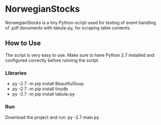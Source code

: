 # NorwegianStocks

NorwegianStocks is a tiny Python-script used for testing of event handling of .pdf documents with tabula-py, for scraping table contents.

## How to Use

The script is very easy to use. Make sure to have Python 2.7 installed and configured correctly before running the script.

### Libraries
 - py -2.7 -m pip install BeautifulSoup
 - py -2.7 -m pip install tinydb
 - py -2.7 -m pip install tabula-py

### Run
Download the project and run: py -2.7 main.py
